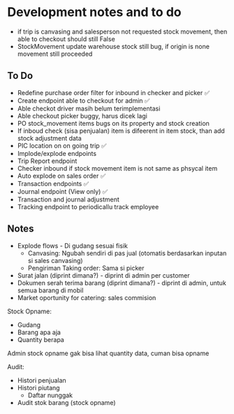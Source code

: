 # Development notes and to do

- if trip is canvasing and salesperson not requested stock movement, then able to checkout should still False
- StockMovement update warehouse stock still bug, if origin is none movement still proceeded

## To Do

- Redefine purchase order filter for inbound in checker and picker ✅
- Create endpoint able to checkout for admin ✅
- Able checkot driver masih belum terimplementasi
- Able checkout picker buggy, harus dicek lagi
- PO stock_movement items bugs on its property and stock creation
- If inboud check (sisa penjualan) item is difeerent in item stock, than add stock adjustment data
- PIC location on on going trip ✅
- Implode/explode endpoints
- Trip Report endpoint
- Checker inbound if stock movement item is not same as phsycal item
- Auto explode on sales order ✅
- Transaction endpoints ✅
- Journal endpoint (View only) ✅
- Transaction and journal adjustment
- Tracking endpoint to periodicallu track employee

## Notes

- Explode flows - Di gudang sesuai fisik
  - Canvasing: Ngubah sendiri di pas jual (otomatis berdasarkan inputan si sales canvasing)
  - Pengiriman Taking order: Sama si picker
- Surat jalan (diprint dimana?) - diprint di admin per customer
- Dokumen serah terima barang (diprint dimana?) - diprint di admin, untuk semua barang di mobil
- Market oportunity for catering: sales commision

Stock Opname:
- Gudang
- Barang apa aja
- Quantity berapa

Admin stock opname gak bisa lihat quantity data, cuman bisa opname

Audit:
- Histori penjualan
- Histori piutang
  - Daftar nunggak
- Audit stok barang (stock opname)


